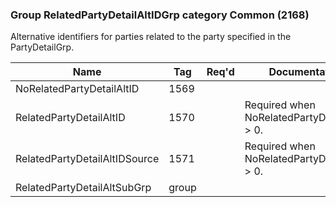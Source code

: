 ### Group RelatedPartyDetailAltIDGrp category Common (2168)

Alternative identifiers for parties related to the party specified in the PartyDetailGrp.

| Name                          | Tag   | Req'd | Documentation                                |
|-------------------------------|-------|----------|----------------------------------------------|
| NoRelatedPartyDetailAltID     | 1569  |       |                                              |
| RelatedPartyDetailAltID       | 1570  |       | Required when NoRelatedPartyDetailAltID > 0. |
| RelatedPartyDetailAltIDSource | 1571  |       | Required when NoRelatedPartyDetailAltID > 0. |
| RelatedPartyDetailAltSubGrp   | group |       |                                              |

